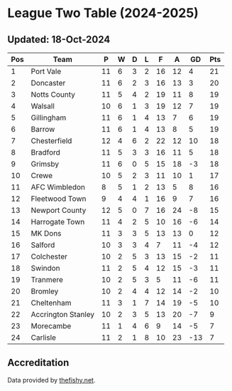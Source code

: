 # League Two Table (2024-2025)
## Updated: 18-Oct-2024

| Pos | Team | P | W | D | L | F | A | GD | Pts |
| --- | --- | --- | --- | --- | --- | --- | --- | --- | --- |
| 1 | Port Vale | 11 | 6 | 3 | 2 | 16 | 12 | 4 | 21 |
| 2 | Doncaster | 11 | 6 | 2 | 3 | 16 | 13 | 3 | 20 |
| 3 | Notts County | 11 | 5 | 4 | 2 | 19 | 11 | 8 | 19 |
| 4 | Walsall | 10 | 6 | 1 | 3 | 19 | 12 | 7 | 19 |
| 5 | Gillingham | 11 | 6 | 1 | 4 | 13 | 7 | 6 | 19 |
| 6 | Barrow | 11 | 6 | 1 | 4 | 13 | 8 | 5 | 19 |
| 7 | Chesterfield | 12 | 4 | 6 | 2 | 22 | 12 | 10 | 18 |
| 8 | Bradford | 11 | 5 | 3 | 3 | 16 | 11 | 5 | 18 |
| 9 | Grimsby | 11 | 6 | 0 | 5 | 15 | 18 | -3 | 18 |
| 10 | Crewe | 10 | 5 | 2 | 3 | 11 | 10 | 1 | 17 |
| 11 | AFC Wimbledon | 8 | 5 | 1 | 2 | 13 | 5 | 8 | 16 |
| 12 | Fleetwood Town | 9 | 4 | 4 | 1 | 16 | 9 | 7 | 16 |
| 13 | Newport County | 12 | 5 | 0 | 7 | 16 | 24 | -8 | 15 |
| 14 | Harrogate Town | 11 | 4 | 2 | 5 | 10 | 16 | -6 | 14 |
| 15 | MK Dons | 11 | 3 | 3 | 5 | 13 | 13 | 0 | 12 |
| 16 | Salford | 10 | 3 | 3 | 4 | 7 | 11 | -4 | 12 |
| 17 | Colchester | 10 | 2 | 5 | 3 | 13 | 15 | -2 | 11 |
| 18 | Swindon | 11 | 2 | 5 | 4 | 12 | 15 | -3 | 11 |
| 19 | Tranmere | 10 | 2 | 5 | 3 | 5 | 11 | -6 | 11 |
| 20 | Bromley | 10 | 2 | 4 | 4 | 12 | 14 | -2 | 10 |
| 21 | Cheltenham | 11 | 3 | 1 | 7 | 14 | 19 | -5 | 10 |
| 22 | Accrington Stanley | 10 | 2 | 3 | 5 | 13 | 20 | -7 | 9 |
| 23 | Morecambe | 11 | 1 | 4 | 6 | 9 | 14 | -5 | 7 |
| 24 | Carlisle | 11 | 2 | 1 | 8 | 10 | 23 | -13 | 7 |

## Accreditation 

Data provided by [thefishy.net](https://www.thefishy.net/).